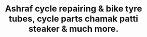 ---
title: "Ashraf cycle repairing & bike tyre tubes, cycle parts chamak patti steaker & much more."
url: /karachi/ashraf-cycle-repairing-and-bike-tyre-tubes-cycle-parts-chamak-patti-steaker-and-much-more/
shop: shop
---
